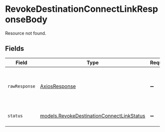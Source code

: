 # RevokeDestinationConnectLinkResponseBody

Resource not found.


## Fields

| Field                                                                                        | Type                                                                                         | Required                                                                                     | Description                                                                                  | Example                                                                                      |
| -------------------------------------------------------------------------------------------- | -------------------------------------------------------------------------------------------- | -------------------------------------------------------------------------------------------- | -------------------------------------------------------------------------------------------- | -------------------------------------------------------------------------------------------- |
| `rawResponse`                                                                                | [AxiosResponse](https://axios-http.com/docs/res_schema)                                      | :heavy_minus_sign:                                                                           | Raw HTTP response; suitable for custom response parsing                                      |                                                                                              |
| `status`                                                                                     | [models.RevokeDestinationConnectLinkStatus](../models/revokedestinationconnectlinkstatus.md) | :heavy_minus_sign:                                                                           | HTTP status code.                                                                            | 404                                                                                          |